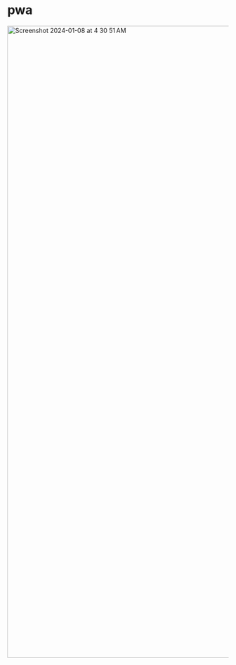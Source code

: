 # pwa<br>
<img width="1440" alt="Screenshot 2024-01-08 at 4 30 51 AM" src="https://github.com/sudo-self/pwa/assets/119916323/16069044-e564-44f5-bd8e-592871aa71d1">
